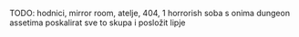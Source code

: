 TODO: hodnici, mirror room, atelje, 404, 1 horrorish soba s onima dungeon assetima
poskalirat sve to skupa i posložit lipje
